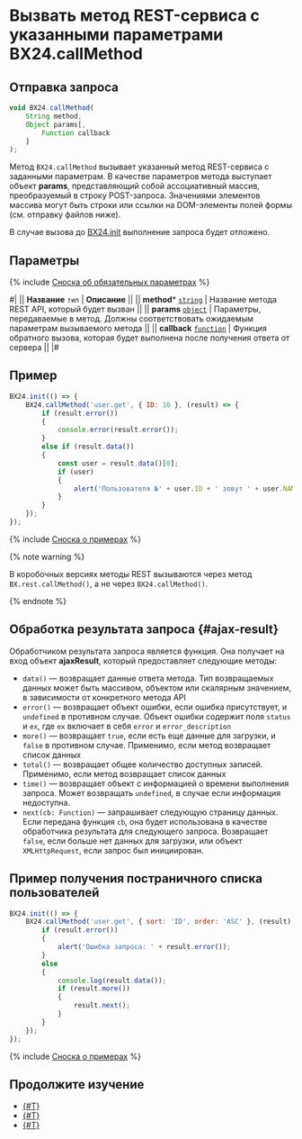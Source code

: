 # Вызвать метод REST-сервиса с указанными параметрами BX24.callMethod

## Отправка запроса

```js
void BX24.callMethod(
    String method,
    Object params[,
        Function callback
    ]
);
```

Метод `BX24.callMethod` вызывает указанный метод REST-сервиса с заданными параметрам. В качестве параметров метода выступает объект **params**, представляющий собой ассоциативный массив, преобразуемый в строку POST-запроса. Значениями элементов массива могут быть строки или ссылки на DOM-элементы полей формы (см. отправку файлов ниже).

В случае вызова до [BX24.init](../system-functions/bx24-init.md) выполнение запроса будет отложено.

## Параметры

{% include [Сноска об обязательных параметрах](../../../_includes/required.md) %}

#|
|| **Название**
`тип` | **Описание** ||
|| **method***
[`string`](../../../api-reference/data-types.md) | Название метода REST API, который будет вызван ||
|| **params**
[`object`](../../../api-reference/data-types.md) | Параметры, передаваемые в метод. Должны соответствовать ожидаемым параметрам вызываемого метода ||
|| **callback**
[`function`](../../../api-reference/data-types.md) | Функция обратного вызова, которая будет выполнена после получения ответа от сервера ||
|#

## Пример

```js
BX24.init(() => {
    BX24.callMethod('user.get', { ID: 10 }, (result) => {
        if (result.error())
        {
            console.error(result.error());
        }
        else if (result.data())
        {
            const user = result.data()[0];
            if (user)
            {
                alert('Пользователя №' + user.ID + ' зовут ' + user.NAME);
            }
        }
    });
});
```

{% include [Сноска о примерах](../../../_includes/examples.md) %}

{% note warning %}

В коробочных версиях методы REST вызываются через метод `BX.rest.callMethod()`, а не через `BX24.callMethod()`.

{% endnote %}

## Обработка результата запроса {#ajax-result}

Обработчиком результата запроса является функция. Она получает на вход объект **ajaxResult**, который предоставляет следующие методы: 

- `data()` — возвращает данные ответа метода. Тип возвращаемых данных может быть массивом, объектом или скалярным значением, в зависимости от конкретного метода API  
- `error()` — возвращает объект ошибки, если ошибка присутствует, и `undefined` в противном случае. Объект ошибки содержит поля `status` и `ex`, где `ex` включает в себя `error` и `error_description`
- `more()` — возвращает `true`, если есть еще данные для загрузки, и `false` в противном случае. Применимо, если метод возвращает список данных
- `total()` — возвращает общее количество доступных записей. Применимо, если метод возвращает список данных
- `time()` — возвращает объект с информацией о времени выполнения запроса. Может возвращать `undefined`, в случае если информация недоступна.
- `next(cb: Function)` — запрашивает следующую страницу данных. Если передана функция `cb`, она будет использована в качестве обработчика результата для следующего запроса. Возвращает `false`, если больше нет данных для загрузки, или объект `XMLHttpRequest`, если запрос был инициирован.

## Пример получения постраничного списка пользователей

```js
BX24.init(() => {
    BX24.callMethod('user.get', { sort: 'ID', order: 'ASC' }, (result) => {
        if (result.error())
        {
            alert('Ошибка запроса: ' + result.error());
        }
        else
        {
            console.log(result.data());
            if (result.more())
            {
                result.next();
            }
        }
    });
});
```

{% include [Сноска о примерах](../../../_includes/examples.md) %}

## Продолжите изучение

- [{#T}](./bx24-call-bind.md)
- [{#T}](./bx24-call-unbind.md)
- [{#T}](./bx24-call-batch.md)